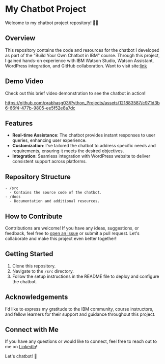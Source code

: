 # My Chatbot Project

Welcome to my chatbot project repository! 🤖✨

## Overview

This repository contains the code and resources for the chatbot I developed as part of the "Build Your Own Chatbot in IBM" course. Through this project, I gained hands-on experience with IBM Watson Studio, Watson Assistant, WordPress integration, and GitHub collaboration.
Want to visit site:[link](https://hive2.wordbox.intela.io/prabhasg03/)
## Demo Video

Check out this brief video demonstration to see the chatbot in action!


https://github.com/prabhasg03/Python_Projects/assets/121883587/c971d3b6-66f4-477b-9805-ee5f52e8a7dc



## Features

- **Real-time Assistance**: The chatbot provides instant responses to user queries, enhancing user experience.
- **Customization**: I've tailored the chatbot to address specific needs and requirements, ensuring it meets the desired objectives.
- **Integration**: Seamless integration with WordPress website to deliver consistent support across platforms.

## Repository Structure

```
- /src
  - Contains the source code of the chatbot.
- /docs
  - Documentation and additional resources.
```

## How to Contribute

Contributions are welcome! If you have any ideas, suggestions, or feedback, feel free to [open an issue](https://www.linkedin.com/in/prabhasguda/) or submit a pull request. Let's collaborate and make this project even better together!

## Getting Started

1. Clone this repository.
2. Navigate to the `/src` directory.
3. Follow the setup instructions in the README file to deploy and configure the chatbot.

## Acknowledgements

I'd like to express my gratitude to the IBM community, course instructors, and fellow learners for their support and guidance throughout this project.

## Connect with Me

If you have any questions or would like to connect, feel free to reach out to me on [LinkedIn](https://www.linkedin.com/in/prabhasguda/)!

Let's chatbot! 🚀
